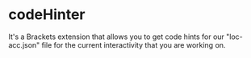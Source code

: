 # codeHinter
It's a Brackets extension that allows you to get code hints for our "loc-acc.json" file for the current interactivity that you are working on.